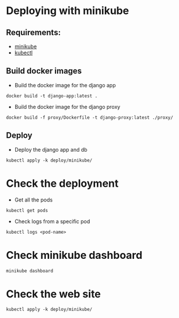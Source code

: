 # Deploying with minikube

## Requirements:
- [minikube](https://minikube.sigs.k8s.io/)
- [kubectl](https://kubernetes.io/docs/tasks/tools/)

## Build docker images
- Build the docker image for the django app
```
docker build -t django-app:latest .
```
- Build the docker image for the django proxy
```
docker build -f proxy/Dockerfile -t django-proxy:latest ./proxy/
```

## Deploy
- Deploy the django app and db
```
kubectl apply -k deploy/minikube/
```

# Check the deployment
- Get all the pods
```
kubectl get pods
```
- Check logs from a specific pod
```
kubectl logs <pod-name>
```

# Check minikube dashboard
```
minikube dashboard
```

# Check the web site
```
kubectl apply -k deploy/minikube/
```
